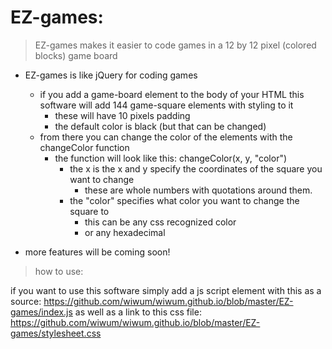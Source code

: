 # EZ-games:

> EZ-games makes it easier to code games in a 12 by 12 pixel (colored blocks) game board

* EZ-games is like jQuery for coding games
  - if you add a game-board element to the body of your HTML this software will add 144 game-square elements with styling to it
    - these will have 10 pixels padding
    - the default color is black (but that can be changed)
  - from there you can change the color of the elements with the changeColor function
    - the function will look like this: changeColor(x, y, "color")
      - the x is the x and y specify the coordinates of the square you want to change
        - these are whole numbers with quotations around them.
      - the "color" specifies what color you want to change the square to
        - this can be any css recognized color
        - or any hexadecimal

* more features will be coming soon!

> how to use:

 if you want to use this software simply add a js script element with this as a source: https://github.com/wiwum/wiwum.github.io/blob/master/EZ-games/index.js
 as well as a link to this css file: https://github.com/wiwum/wiwum.github.io/blob/master/EZ-games/stylesheet.css
